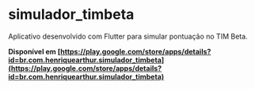 # simulador_timbeta

Aplicativo desenvolvido com Flutter para simular pontuação no TIM Beta.

**Disponível em [https://play.google.com/store/apps/details?id=br.com.henriquearthur.simulador_timbeta](https://play.google.com/store/apps/details?id=br.com.henriquearthur.simulador_timbeta)**
